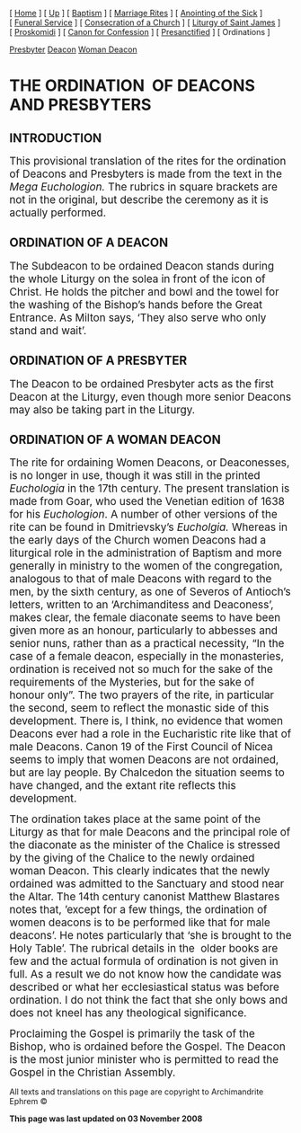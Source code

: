 \[ [Home](index.md) \] \[ [Up](eucholog.md) \] \[ [Baptism](baptism.md) \] \[ [Marriage Rites](marriage.md) \] \[ [Anointing of the Sick](anointin.md) \] \[ [Funeral Service](funeral.md) \] \[ [Consecration of a Church](dedic-int.md) \] \[ [Liturgy of Saint James](lit-james.md) \] \[ [Proskomidi](proskomidi.md) \] \[ [Canon for Confession](canon_for_confession.md) \] \[ [Presanctified](presanctified.md) \] \[ Ordinations \]

[Presbyter](presbyter.md)
[Deacon](deacon.md)
[Woman Deacon](woman_deacon.md)

<span style="FONT-SIZE: 24pt; mso-bidi-font-size: 12.0pt"></span>

THE ORDINATION  OF DEACONS AND PRESBYTERS
=========================================

<span style="mso-bidi-font-size: 12.0pt"></span>

INTRODUCTION
------------

<span style="FONT-SIZE: 14pt; mso-bidi-font-size: 12.0pt">This provisional translation of the rites for the ordination of Deacons and Presbyters is made from the text in the *Mega Euchologion.* The rubrics in square brackets are not in the original, but describe the ceremony as it is actually performed. </span>

<span style="mso-bidi-font-size: 12.0pt"></span>

ORDINATION OF A DEACON
----------------------

<span style="FONT-SIZE: 14pt; mso-bidi-font-size: 12.0pt">The Subdeacon to be ordained Deacon stands during the whole Liturgy on the solea in front of the icon of Christ. He holds the pitcher and bowl and the towel for the washing of the Bishop’s hands before the Great Entrance. As Milton says, ‘They also serve who only stand and wait’. </span>

<span style="mso-bidi-font-size: 12.0pt"></span>

ORDINATION OF A PRESBYTER
-------------------------

<span style="FONT-SIZE: 14pt; mso-bidi-font-size: 12.0pt">The Deacon to be ordained Presbyter acts as the first Deacon at the Liturgy, even though more senior Deacons may also be taking part in the Liturgy. </span>

<span style="mso-bidi-font-size: 12.0pt"></span>

ORDINATION OF A WOMAN DEACON
----------------------------

<span style="FONT-SIZE: 14pt; mso-bidi-font-size: 10.0pt">The rite for ordaining Women Deacons, or Deaconesses, is no longer in use, though it was still in the printed *Euchologia* in the 17th century. The present translation is made from Goar, who used the Venetian edition of 1638 for his *Euchologion*. A number of other versions of the rite can be found in Dmitrievsky’s *Eucholgia.* Whereas in the early days of the Church women Deacons had a liturgical role in the administration of Baptism and more generally in ministry to the women of the congregation, analogous to that of male Deacons with regard to the men, by the sixth century, as one of Severos of Antioch’s letters, written to an ‘Archimanditess and Deaconess’, makes clear, the female diaconate seems to have been given more as an honour, particularly to abbesses and senior nuns, rather than as a practical necessity, “In the case of a female deacon, especially in the monasteries, ordination is received not so much for the sake of the requirements of the Mysteries, but for the sake of honour only”. The two prayers of the rite, in particular the second, seem to reflect the monastic side of this development. There is, I think, no evidence that women Deacons ever had a role in the Eucharistic rite like that of male Deacons. Canon 19 of the First Council of Nicea seems to imply that women Deacons are not ordained, but are lay people. By Chalcedon the situation seems to have changed, and the extant rite reflects this development. </span>

<span style="FONT-SIZE: 14pt; mso-bidi-font-size: 10.0pt">The ordination takes place at the same point of the Liturgy as that for male Deacons and the principal role of the diaconate as the minister of the Chalice is stressed by the giving of the Chalice to the newly ordained woman Deacon. This clearly indicates that the newly ordained was admitted to the Sanctuary and stood near the Altar. The 14th century canonist Matthew Blastares notes that, ’except for a few things, the ordination of women deacons is to be performed like that for male deacons’. He notes particularly that ‘she is brought to the Holy Table’. The rubrical details in the  older books are few and the actual formula of ordination is not given in full. As a result we do not know how the candidate was described or what her ecclesiastical status was before ordination. I do not think the fact that she only bows and does not kneel has any theological significance. </span>

<span style="FONT-SIZE: 14pt; mso-bidi-font-size: 10.0pt">Proclaiming the Gospel is primarily the task of the Bishop, who is ordained before the Gospel. The Deacon is the most junior minister who is permitted to read the Gospel in the Christian Assembly.</span>

All texts and translations on this page are copyright to
Archimandrite Ephrem ©

**This page was last updated on 03 November 2008**
